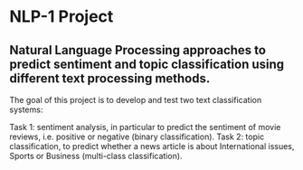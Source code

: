 # NLP-1 Project

## Natural Language Processing approaches to predict sentiment and topic classification using different text processing methods.

The goal of this project is to develop and test two text classification systems:

Task 1: sentiment analysis, in particular to predict the sentiment of movie reviews, i.e. positive or negative (binary classification).
Task 2: topic classification, to predict whether a news article is about International issues, Sports or Business (multi-class classification).
